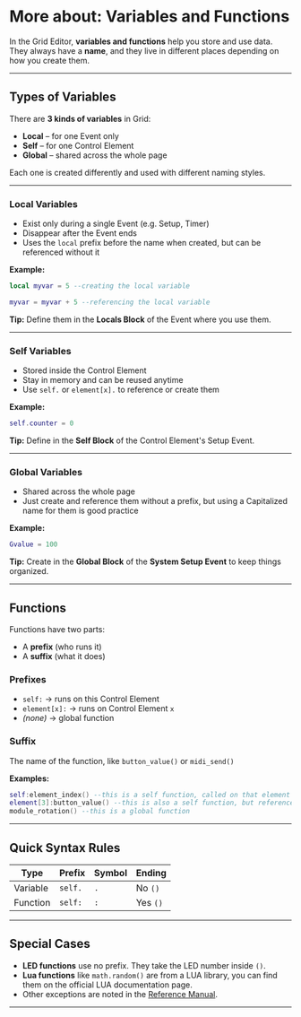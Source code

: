 <!-- ---
title: "More about: Variables"
slug: element-referencing-simple
description: A lightweight guide to variables and functions in Grid.
tags: [Logic, Local, Global, Self, Function, Variables]
--- -->

# More about: Variables and Functions

In the Grid Editor, **variables and functions** help you store and use data.  
They always have a **name**, and they live in different places depending on how you create them.

---

## Types of Variables

There are **3 kinds of variables** in Grid:

- **Local** – for one Event only  
- **Self** – for one Control Element  
- **Global** – shared across the whole page

Each one is created differently and used with different naming styles.

---

### Local Variables

- Exist only during a single Event (e.g. Setup, Timer)
- Disappear after the Event ends
- Uses the `local` prefix before the name when created, but can be referenced without it

**Example:**
```lua
local myvar = 5 --creating the local variable

myvar = myvar + 5 --referencing the local variable
```

**Tip:** Define them in the **Locals Block** of the Event where you use them.

---

### Self Variables

- Stored inside the Control Element
- Stay in memory and can be reused anytime
- Use `self.` or `element[x].` to reference or create them

**Example:**
```lua
self.counter = 0
```

**Tip:** Define in the **Self Block** of the Control Element's Setup Event.

---

### Global Variables

- Shared across the whole page
- Just create and reference them without a prefix, but using a Capitalized name for them is good practice

**Example:**
```lua
Gvalue = 100
```

**Tip:** Create in the **Global Block** of the **System Setup Event** to keep things organized.

---

## Functions

Functions have two parts:
- A **prefix** (who runs it)
- A **suffix** (what it does)

### Prefixes

- `self:` → runs on this Control Element  
- `element[x]:` → runs on Control Element `x`  
- *(none)* → global function

### Suffix

The name of the function, like `button_value()` or `midi_send()`

**Examples:**
```lua
self:element_index() --this is a self function, called on that element
element[3]:button_value() --this is also a self function, but referenced from a different element
module_rotation() --this is a global function
```

---

## Quick Syntax Rules

| Type      | Prefix      | Symbol | Ending   |
|-----------|-------------|--------|----------|
| Variable  | `self.`     | `.`    | No `()`  |
| Function  | `self:`     | `:`    | Yes `()` |

---

## Special Cases

- **LED functions** use no prefix. They take the LED number inside `()`.
- **Lua functions** like `math.random()` are from a LUA library, you can find them on the official LUA documentation page.
- Other exceptions are noted in the [Reference Manual](/docs/reference-manual/introduction.md).

---
